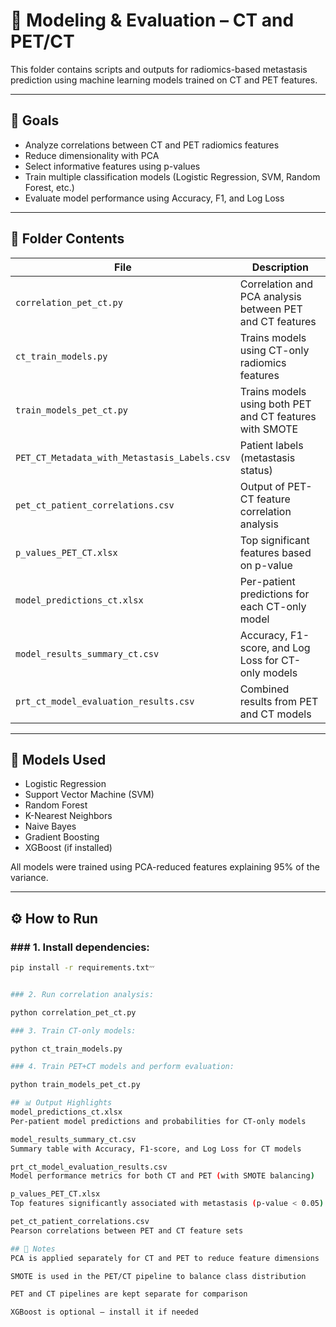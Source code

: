 # 🧪 Modeling & Evaluation – CT and PET/CT

This folder contains scripts and outputs for radiomics-based metastasis prediction using machine learning models trained on CT and PET features.

---

## 🎯 Goals

- Analyze correlations between CT and PET radiomics features
- Reduce dimensionality with PCA
- Select informative features using p-values
- Train multiple classification models (Logistic Regression, SVM, Random Forest, etc.)
- Evaluate model performance using Accuracy, F1, and Log Loss

---

## 📁 Folder Contents

| File | Description |
|------|-------------|
| `correlation_pet_ct.py` | Correlation and PCA analysis between PET and CT features |
| `ct_train_models.py` | Trains models using CT-only radiomics features |
| `train_models_pet_ct.py` | Trains models using both PET and CT features with SMOTE |
| `PET_CT_Metadata_with_Metastasis_Labels.csv` | Patient labels (metastasis status) |
| `pet_ct_patient_correlations.csv` | Output of PET-CT feature correlation analysis |
| `p_values_PET_CT.xlsx` | Top significant features based on p-value |
| `model_predictions_ct.xlsx` | Per-patient predictions for each CT-only model |
| `model_results_summary_ct.csv` | Accuracy, F1-score, and Log Loss for CT-only models |
| `prt_ct_model_evaluation_results.csv` | Combined results from PET and CT models |

---

## 🤖 Models Used

- Logistic Regression  
- Support Vector Machine (SVM)  
- Random Forest  
- K-Nearest Neighbors  
- Naive Bayes  
- Gradient Boosting  
- XGBoost (if installed)

All models were trained using PCA-reduced features explaining 95% of the variance.

---

## ⚙️ How to Run

### ### 1. Install dependencies:
```bash
pip install -r requirements.txt׳׳׳


### 2. Run correlation analysis:

python correlation_pet_ct.py

### 3. Train CT-only models:

python ct_train_models.py

### 4. Train PET+CT models and perform evaluation:

python train_models_pet_ct.py

## 📊 Output Highlights
model_predictions_ct.xlsx
Per-patient model predictions and probabilities for CT-only models

model_results_summary_ct.csv
Summary table with Accuracy, F1-score, and Log Loss for CT models

prt_ct_model_evaluation_results.csv
Model performance metrics for both CT and PET (with SMOTE balancing)

p_values_PET_CT.xlsx
Top features significantly associated with metastasis (p-value < 0.05)

pet_ct_patient_correlations.csv
Pearson correlations between PET and CT feature sets

## 📌 Notes
PCA is applied separately for CT and PET to reduce feature dimensions

SMOTE is used in the PET/CT pipeline to balance class distribution

PET and CT pipelines are kept separate for comparison

XGBoost is optional – install it if needed




